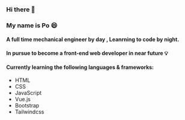 ### Hi there 👋
### My name is Po :smile:
#### A full time mechanical engineer by day  , Leanrning to code by night.
#### In pursue to become a front-end web developer in near future :bulb:
#### Currently learning the following languages & frameworks:
- HTML
- CSS
- JavaScript
- Vue.js
- Bootstrap
- Tailwindcss

<!--
**eazypau/eazypau** is a ✨ _special_ ✨ repository because its `README.md` (this file) appears on your GitHub profile.

Here are some ideas to get you started:

- 🔭 I’m currently working on ...
- 🌱 I’m currently learning ...
- 👯 I’m looking to collaborate on ...
- 🤔 I’m looking for help with ...
- 💬 Ask me about ...
- 📫 How to reach me: ...
- 😄 Pronouns: ...
- ⚡ Fun fact: ...
-->
